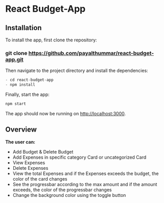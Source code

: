 # React Budget-App

## Installation

To install the app, first clone the repository:

### git clone https://github.com/payalthummar/react-budget-app.git

Then navigate to the project directory and install the dependencies:

```javascript
- cd react-budget-app
- npm install

```

Finally, start the app:

```javascript
npm start
```

The app should now be running on [http://localhost:3000](http://localhost:3000).

## Overview

**The user can:**

- Add Budget & Delete Budget
- Add Expenses in specific category Card or uncategorized Card
- View Expenses
- Delete Expenses
- View the total Expenses and if the Expenses exceeds the budget, the color of the card changes
- See the progressbar according to the max amount and if the amount exceeds, the color of the progressbar changes
- Change the background color using the toggle button
